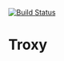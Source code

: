 [![Build Status](https://travis-ci.org/SpareBank1/Troxy.svg?branch=master)](https://travis-ci.org/SpareBank1/Troxy)
# Troxy
